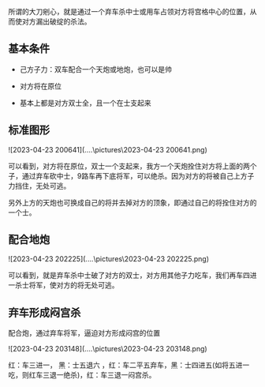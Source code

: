 所谓的大刀剜心，就是通过一个弃车杀中士或用车占领对方将宫格中心的位置，从而使对方漏出破绽的杀法。

## 基本条件

- 己方子力：双车配合一个天炮或地炮，也可以是帅

- 对方将在原位
- 基本上都是对方双士全，且一个在士支起来

## 标准图形

![2023-04-23 200641](..\..\pictures\2023-04-23 200641.png)

可以看到，对方将在原位，双士一个支起来，我方一个天炮拴住对方将上面的两个子，通过弃车砍中士，9路车再下底将军，可以绝杀。因为对方的将被自己上方子力挡住，无处可逃。

另外上方的天炮也可换成自己的将并去掉对方的顶象，即通过自己的将拴住对方的一个士。

## 配合地炮

![2023-04-23 202225](..\..\pictures\2023-04-23 202225.png)

可以看到，就是弃车杀中士破了对方的双士，对方用其他子力吃车，我们再车四进一杀士将军，使对方的将无处可逃。

## 弃车形成闷宫杀

配合炮，通过弃车将军，逼迫对方形成闷宫的位置

![2023-04-23 203148](..\..\pictures\2023-04-23 203148.png)

红：车三进一， 黑：士五退六 ，红：车二平五弃车，黑：士四进五(如将五进一吃，则红车三退一绝杀)，红：车三退一闷宫杀。